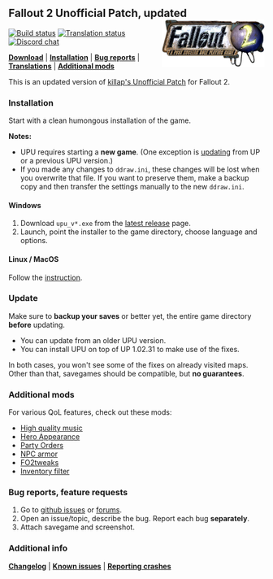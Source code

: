 ## Fallout 2 Unofficial Patch, updated <a href="#"><img align="right" src="extra/bin/fallout2_logo.png" width="40%" alt="Fallout 2 logo"/></a>

[![Build status](https://github.com/BGforgeNet/Fallout2_Unofficial_Patch/workflows/build/badge.svg)](https://github.com/BGforgeNet/Fallout2_Unofficial_Patch/actions?query=workflow%3Abuild)
[![Translation status](https://tra.bgforge.net/widgets/fallout/-/up/svg-badge.svg)](https://tra.bgforge.net/projects/fallout/up/)
[![Discord chat](https://img.shields.io/discord/420268540700917760?logo=discord)](https://discord.gg/4Yqfggm)

[__Download__](https://github.com/BGforgeNet/Fallout2_Unofficial_Patch/releases/latest)
| [__Installation__](#installation)
| [__Bug reports__](#bug-reports-feature-requests)
| [__Translations__](docs/translations.md)
| [__Additional mods__](#additional-mods)

This is an updated version of [killap's Unofficial Patch](http://killap.net/) for Fallout 2.

### Installation
Start with a clean humongous installation of the game.

**Notes:**
- UPU requires starting a **new game**. (One exception is [updating](#update) from UP or a previous UPU version.)
- If you made any changes to `ddraw.ini`, these changes will be lost when you overwrite that file. If you want to preserve them, make a backup copy and then transfer the settings manually to the new `ddraw.ini`.

#### Windows
1. Download `upu_v*.exe` from the [latest release](https://github.com/BGforgeNet/Fallout2_Unofficial_Patch/releases/latest) page.
1. Launch, point the installer to the game directory, choose language and options.

#### Linux / MacOS
Follow the [instruction](docs/linux.md).

### Update
Make sure to **backup your saves** or better yet, the entire game directory **before** updating.

- You can update from an older UPU version.
- You can install UPU on top of UP 1.02.31 to make use of the fixes.

In both cases, you won't see some of the fixes on already visited maps. Other than that, savegames should be compatible, but **no guarantees**.

### Additional mods
For various QoL features, check out these mods:
- [High quality music](https://github.com/BGforgeNet/Fallout2-HQ-music)
- [Hero Appearance](https://github.com/BGforgeNet/Fallout2_Hero_Appearance)
- [Party Orders](https://github.com/BGforgeNet/Fallout2_Party_Orders)
- [NPC armor](https://github.com/BGforgeNet/Fallout2_NPC_Armor)
- [FO2tweaks](https://github.com/BGforgeNet/FO2tweaks)
- [Inventory filter](https://nma-fallout.com/threads/inventory-filter.214445/)

### Bug reports, feature requests
1. Go to [github issues](https://github.com/BGforgeNet/Fallout2_Unofficial_Patch/issues) or [forums](https://forums.bgforge.net/viewforum.php?f=39).
2. Open an issue/topic, describe the bug. Report each bug **separately**.
3. Attach savegame and screenshot.

### Additional info
[__Changelog__](docs/changelog.md)
| [__Known issues__](docs/known.md)
| [__Reporting crashes__](docs/crash.md)
